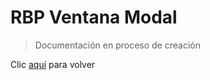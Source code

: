 # RBP Ventana Modal

> Documentación en proceso de creación

Clic [aquí](primeros_pasos.md) para volver